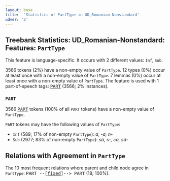 ```yaml
---
layout: base
title:  'Statistics of PartType in UD_Romanian-Nonstandard'
udver: '2'
---
```


## Treebank Statistics: UD_Romanian-Nonstandard: Features: `PartType`

This feature is language-specific.
It occurs with 2 different values: `Inf`, `Sub`.

3566 tokens (2%) have a non-empty value of `PartType`.
12 types (0%) occur at least once with a non-empty value of `PartType`.
7 lemmas (0%) occur at least once with a non-empty value of `PartType`.
The feature is used with 1 part-of-speech tags: <tt><a href="ro_nonstandard-pos-PART.html">PART</a></tt> (3566; 2% instances).

### `PART`

3566 <tt><a href="ro_nonstandard-pos-PART.html">PART</a></tt> tokens (100% of all `PART` tokens) have a non-empty value of `PartType`.

`PART` tokens may have the following values of `PartType`:

* `Inf` (589; 17% of non-empty `PartType`): <em>a, -a, n-</em>
* `Sub` (2977; 83% of non-empty `PartType`): <em>să, s-, ca, să-</em>

## Relations with Agreement in `PartType`

The 10 most frequent relations where parent and child node agree in `PartType`:
<tt>PART --[<tt><a href="ro_nonstandard-dep-fixed.html">fixed</a></tt>]--> PART</tt> (18; 100%).

